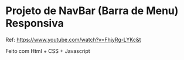 # Projeto de NavBar (Barra de Menu) Responsiva

Ref: https://www.youtube.com/watch?v=FhjyRg-LYKc&t

Feito com Html + CSS  + Javascript